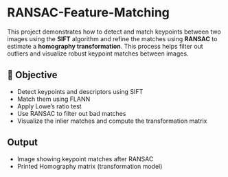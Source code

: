 # RANSAC-Feature-Matching

This project demonstrates how to detect and match keypoints between two images using the **SIFT** algorithm and refine the matches using **RANSAC** to estimate a **homography transformation**. This process helps filter out outliers and visualize robust keypoint matches between images.
## 🎯 Objective
- Detect keypoints and descriptors using SIFT
- Match them using FLANN
- Apply Lowe’s ratio test
- Use RANSAC to filter out bad matches
- Visualize the inlier matches and compute the transformation matrix
## Output
- Image showing keypoint matches after RANSAC
- Printed Homography matrix (transformation model)
